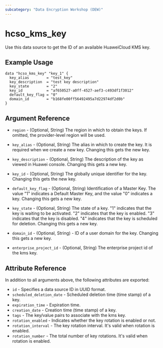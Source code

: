 ```yaml
---
subcategory: "Data Encryption Workshop (DEW)"
---
```


# hcso_kms_key

Use this data source to get the ID of an available HuaweiCloud KMS key.

## Example Usage

```hcl
data "hcso_kms_key" "key_1" {
  key_alias        = "test_key"
  key_description  = "test key description"
  key_state        = "2"
  key_id           = "af650527-a0ff-4527-aef3-c493df1f3012"
  default_key_flag = "0"
  domain_id        = "b168fe00ff56492495a7d22974df2d0b"
}
```

## Argument Reference

* `region` - (Optional, String) The region in which to obtain the keys. If omitted, the provider-level region will be
  used.

* `key_alias` - (Optional, String) The alias in which to create the key. It is required when we create a new key.
  Changing this gets the new key.

* `key_description` - (Optional, String) The description of the key as viewed in Huawei console. Changing this gets a
  new key.

* `key_id` - (Optional, String) The globally unique identifier for the key. Changing this gets the new key.

* `default_key_flag` - (Optional, String) Identification of a Master Key. The value "1" indicates a Default Master Key,
  and the value "0" indicates a key. Changing this gets a new key.

* `key_state` - (Optional, String) The state of a key. "1" indicates that the key is waiting to be activated.
  "2" indicates that the key is enabled. "3" indicates that the key is disabled. "4" indicates that the key is scheduled
  for deletion. Changing this gets a new key.

* `domain_id` - (Optional, String)  - ID of a user domain for the key. Changing this gets a new key.

* `enterprise_project_id` - (Optional, String) The enterprise project id of the kms key.

## Attribute Reference

In addition to all arguments above, the following attributes are exported:

* `id` - Specifies a data source ID in UUID format.
* `scheduled_deletion_date` - Scheduled deletion time (time stamp) of a key.
* `expiration_time` - Expiration time.
* `creation_date` - Creation time (time stamp) of a key.
* `tags` - The key/value pairs to associate with the kms key.
* `rotation_enabled` - Indicates whether the key rotation is enabled or not.
* `rotation_interval` - The key rotation interval. It's valid when rotation is enabled.
* `rotation_number` - The total number of key rotations. It's valid when rotation is enabled.
